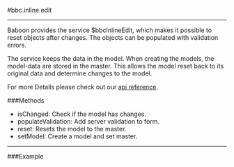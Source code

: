 #bbc.inline.edit

- - -

Baboon provides the service $bbcInlineEdit, which makes it possible to reset objects after changes. The objects can be populated with validation errors.

The service keeps the data in the model. When creating the models, the model-data are stored in the master. This allows the model reset back to its original data and determine changes to the model.

For more Details please check out our <a href="/doc#/api/bbc.inline.edit.$bbcInlineEdit" target="_self">api reference</a>.

###Methods

 * isChanged: Check if the model has changes.
 * populateValidation: Add server validation to form.
 * reset: Resets the model to the master.
 * setModel: Create a model and set master.

- - -

###Example